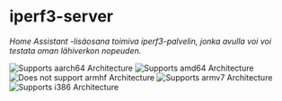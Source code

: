 # iperf3-server

_Home Assistant -lisäosana toimiva iperf3-palvelin, jonka avulla voi voi testata oman lähiverkon nopeuden._

![Supports aarch64 Architecture][aarch64-shield]
![Supports amd64 Architecture][amd64-shield]
![Does not support armhf Architecture][armhf-shield]
![Supports armv7 Architecture][armv7-shield]
![Supports i386 Architecture][i386-shield]

[aarch64-shield]: https://img.shields.io/badge/aarch64-yes-green.svg
[amd64-shield]: https://img.shields.io/badge/amd64-yes-green.svg
[armhf-shield]: https://img.shields.io/badge/armhf-no-red.svg
[armv7-shield]: https://img.shields.io/badge/armv7-yes-green.svg
[i386-shield]: https://img.shields.io/badge/i386-yes-green.svg